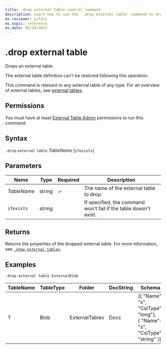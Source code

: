 ```yaml
---
title: .drop external table control command
description: Learn how to use the `.drop external table` command to drop an external table. 
ms.reviewer: yifats
ms.topic: reference
ms.date: 05/24/2023
---
```

# .drop external table

Drops an external table.

The external table definition can't be restored following this operation.

This command is relevant to any external table of any type. For an overview of external tables, see [external tables](../query/schema-entities/externaltables.md).

## Permissions

You must have at least [External Table Admin](access-control/role-based-access-control.md) permissions to run this command.

## Syntax  

`.drop` `external` `table` *TableName* [`ifexists`]

## Parameters

| Name | Type | Required | Description |
|--|--|--|--|
| *TableName* | string | &check; | The name of the external table to drop. |
|`ifexists`| string || If specified, the command won't fail if the table doesn't exist.|

## Returns

Returns the properties of the dropped external table. For more information, see [`.show external tables`](show-external-tables.md).

## Examples

```kusto
.drop external table ExternalBlob
```

| TableName | TableType | Folder         | DocString | Schema       | Properties |
|-----------|-----------|----------------|-----------|-----------------------------------------------------|------------|
| T         | Blob      | ExternalTables | Docs      | [{ "Name": "x",  "CslType": "long"},<br> { "Name": "s",  "CslType": "string" }] | {}         |
